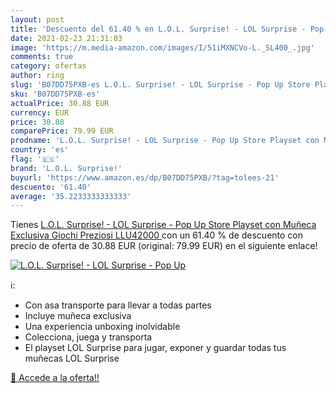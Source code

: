 ```yaml
---
layout: post
title: 'Descuento del 61.40 % en L.O.L. Surprise! - LOL Surprise - Pop Up'
date: 2021-02-23 21:31:03
image: 'https://m.media-amazon.com/images/I/51iMXNCVo-L._SL400_.jpg'
comments: true
category: ofertas
author: ring
slug: 'B07DD75PXB-es L.O.L. Surprise! - LOL Surprise - Pop Up Store Playset con...'
sku: 'B07DD75PXB-es'
actualPrice: 30.88 EUR
currency: EUR
price: 30.88
comparePrice: 79.99 EUR
prodname: 'L.O.L. Surprise! - LOL Surprise - Pop Up Store Playset con Muñeca Exclusiva  Giochi Preziosi LLU42000 '
country: 'es'
flag: '🇪🇸'
brand: 'L.O.L. Surprise!'
buyurl: 'https://www.amazon.es/dp/B07DD75PXB/?tag=tolees-21'
descuento: '61.40'
average: '35.2233333333333'
---
```


Tienes [L.O.L. Surprise! - LOL Surprise - Pop Up Store Playset con Muñeca Exclusiva  Giochi Preziosi LLU42000 ](https://www.amazon.es/dp/B07DD75PXB/?tag=tolees-21) con un 61.40 % de descuento con precio de oferta de 30.88 EUR (original: 79.99 EUR) en el siguiente enlace!

[![L.O.L. Surprise! - LOL Surprise - Pop Up](https://m.media-amazon.com/images/I/51iMXNCVo-L._SL400_.jpg)](https://www.amazon.es/dp/B07DD75PXB/?tag=tolees-21)

ℹ️:

- Con asa transporte para llevar a todas partes
- Incluye muñeca exclusiva
- Una experiencia unboxing inolvidable
- Colecciona, juega y transporta
- El playset LOL Surprise para jugar, exponer y guardar todas tus muñecas LOL Surprise

[🛒 Accede a la oferta!!](https://www.amazon.es/dp/B07DD75PXB/?tag=tolees-21)
